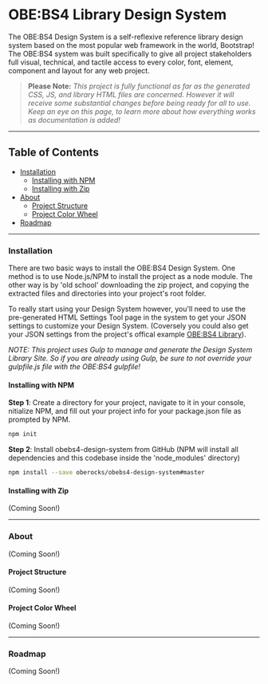 # OBE:BS4 Library Design System

The OBE:BS4 Design System is a self-reflexive reference library design system based on the most popular web framework in the world, Bootstrap! The OBE:BS4 system was built specifically to give all project stakeholders full visual, technical, and tactile access to every color, font, element, component and layout for any web project.

> **Please Note:** *This project is fully functional as far as the generated CSS, JS, and library HTML files are concerned. However it will receive some substantial changes before being ready for all to use. Keep an eye on this page, to learn more about how everything works as documentation is added!*

---

## Table of Contents

* [Installation](#installation)
    * [Installing with NPM](#installing-with-npm)
    * [Installing with Zip](#installing-with-zip)
* [About](#about)
    * [Project Structure](#project-structure)
    * [Project Color Wheel](#project-color-wheel)
* [Roadmap](#roadmap)

---

### Installation

There are two basic ways to install the OBE:BS4 Design System. One method is to use Node.js/NPM to install the project as a node module. The other way is by 'old school' downloading the zip project, and copying the extracted files and directories into your project's root folder.

To really start using your Design System however, you'll need to use the pre-generated HTML Settings Tool page in the system to get your JSON settings to customize your Design System. (Coversely you could also get your JSON settings from the project's offical example [OBE:BS4 Library](https://library.mattmct.com/settings.html)).

*NOTE: This project uses Gulp to manage and generate the Design System Library Site. So if you are already using Gulp, be sure to not override your gulpfile.js file with the OBE:BS4 gulpfile!*

#### Installing with NPM

**Step 1**: Create a directory for your project, navigate to it in your console, nitialize NPM, and fill out your project info for your package.json file as prompted by NPM.
```bash
npm init
```

**Step 2**: Install obebs4-design-system from GitHub (NPM will install all dependencies and this codebase inside the 'node_modules' directory)
```bash
npm install --save oberocks/obebs4-design-system#master
```

<!---
**Step 3**: Use the following series of command line scripts to move the starting library files into your working directory
```bash
npm run create-obebs4-directories
```
-->

#### Installing with Zip

(Coming Soon!)

---

### About

(Coming Soon!)

#### Project Structure

(Coming Soon!)

#### Project Color Wheel

(Coming Soon!)

---

### Roadmap

(Coming Soon!)